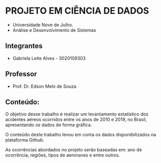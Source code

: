 # PROJETO EM CIÊNCIA DE DADOS
 * Universidade Nove de Julho.
 * Análise e Desenvolvimento de Sistemas

## Integrantes 
* Gabriela Leite Alves - 3020109303

## Professor 
* Prof. Dr. Edson Melo de Souza

## Conteúdo:

O objetivo desse trabalho é realizar um levantamento estatístico dos acidentes aéreos ocorridos entre os anos de 2010 e 2019, no Brasil, apresentando os dados de forma gráfica.

O conteúdo deste trabalho levou em conta os dados disponibilizados na plataforma Github.

As ocorrências abordados no projeto serão baseadas em: ano de ocorrência, regiões, tipos de aeronaves e entre outros. 
